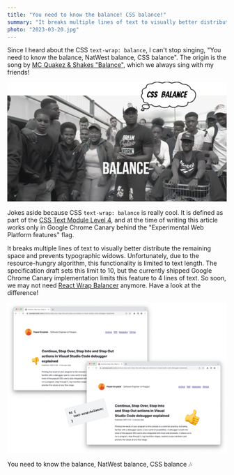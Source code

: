 ```yaml
---
title: "You need to know the balance! CSS balance!"
summary: "It breaks multiple lines of text to visually better distribute the remaining space and prevents typographic widows. So soon, we may not need React Wrap Balancer anymore. Have a look at the difference!"
photo: "2023-03-20.jpg"
---
```


Since I heard about the CSS `text-wrap: balance`, I can't stop singing, "You need to know the balance, NatWest balance, CSS balance". The origin is the song by [MC Quakez & Shakes "Balance"](https://youtu.be/KPxYYo--mCE), which we always sing with my friends!

![MC Quakez & Shakes singing about the CSS balance](2023-03-20-1.png)

Jokes aside because CSS `text-wrap: balance` is really cool. It is defined as part of the [CSS Text Module Level 4](https://www.w3.org/TR/css-text-4/#text-wrap), and at the time of writing this article works only in Google Chrome Canary behind the "Experimental Web Platform features" flag. 

It breaks multiple lines of text to visually better distribute the remaining space and prevents typographic widows. Unfortunately, due to the resource-hungry algorithm, this functionality is limited to text length. The specification draft sets this limit to 10, but the currently shipped Google Chrome Canary implementation limits this feature to 4 lines of text. So soon, we may not need [React Wrap Balancer](https://react-wrap-balancer.vercel.app) anymore. Have a look at the difference!

![The difference after applying CSS text-wrap: balance to the heading](2023-03-20-2.png)

You need to know the balance, NatWest balance, CSS balance 🎶
